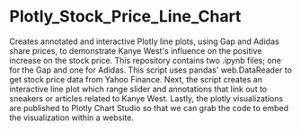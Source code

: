 # Plotly_Stock_Price_Line_Chart

Creates annotated and interactive Plotly line plots, using Gap and Adidas share prices, to demonstrate Kanye West's influence on the positive increase on the stock price. This repository contains two .ipynb files; one for the Gap and one for Adidas. This script uses pandas' web.DataReader to get stock price data from Yahoo Finance. Next, the script creates an interactive line plot which range slider and annotations that link out to sneakers or articles related to Kanye West. Lastly, the plotly visualizations are published to Plotly Chart Studio so that we can grab the code to embed the visualization within a website.
